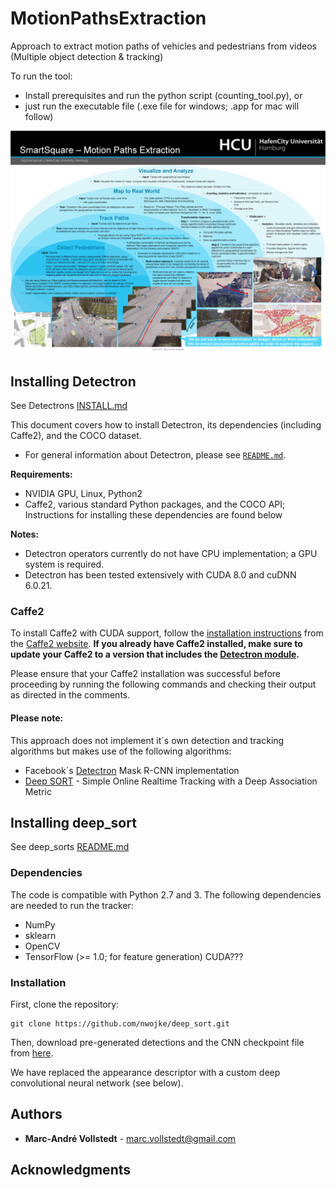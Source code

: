 # MotionPathsExtraction
Approach to extract motion paths of vehicles and pedestrians from videos (Multiple object detection &amp; tracking)

To run the tool:

* Install prerequisites and run the python script (counting_tool.py), or
* just run the executable file (.exe file for windows; .app for mac will follow) 

![Poster](/poster/poster_A0_tracks.jpg)

## Installing Detectron

See Detectrons [INSTALL.md](https://github.com/mavoll/MotionPathsExtraction/blob/master/Detectron/INSTALL.md)

This document covers how to install Detectron, its dependencies (including Caffe2), and the COCO dataset.

- For general information about Detectron, please see [`README.md`](README.md).

**Requirements:**

- NVIDIA GPU, Linux, Python2
- Caffe2, various standard Python packages, and the COCO API; Instructions for installing these dependencies are found below

**Notes:**

- Detectron operators currently do not have CPU implementation; a GPU system is required.
- Detectron has been tested extensively with CUDA 8.0 and cuDNN 6.0.21.

### Caffe2

To install Caffe2 with CUDA support, follow the [installation instructions](https://caffe2.ai/docs/getting-started.html) from the [Caffe2 website](https://caffe2.ai/). **If you already have Caffe2 installed, make sure to update your Caffe2 to a version that includes the [Detectron module](https://github.com/pytorch/pytorch/tree/master/modules/detectron).**

Please ensure that your Caffe2 installation was successful before proceeding by running the following commands and checking their output as directed in the comments.

#### Please note:
This approach does not implement it´s own detection and tracking algorithms but makes use of the following algorithms:  
* Facebook´s [Detectron](https://github.com/facebookresearch/Detectron) Mask R-CNN implementation 
* [Deep SORT](https://github.com/nwojke/deep_sort) - Simple Online Realtime Tracking with a Deep Association Metric

## Installing deep_sort

See deep_sorts [README.md](https://github.com/mavoll/MotionPathsExtraction/blob/master/deep_sort/README.md)

### Dependencies

The code is compatible with Python 2.7 and 3. The following dependencies are
needed to run the tracker:

* NumPy
* sklearn
* OpenCV
* TensorFlow (>= 1.0; for feature generation) CUDA???

### Installation

First, clone the repository:
```
git clone https://github.com/nwojke/deep_sort.git
```
Then, download pre-generated detections and the CNN checkpoint file from
[here](https://drive.google.com/open?id=18fKzfqnqhqW3s9zwsCbnVJ5XF2JFeqMp).

We have replaced the appearance descriptor with a custom deep convolutional
neural network (see below).


## Authors

* **Marc-André Vollstedt** - marc.vollstedt@gmail.com

## Acknowledgments
